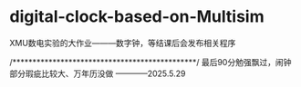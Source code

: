 # digital-clock-based-on-Multisim
XMU数电实验的大作业———数字钟，等结课后会发布相关程序

/**********************************************/
最后90分勉强飘过，闹钟部分瑕疵比较大、万年历没做
————2025.5.29 
